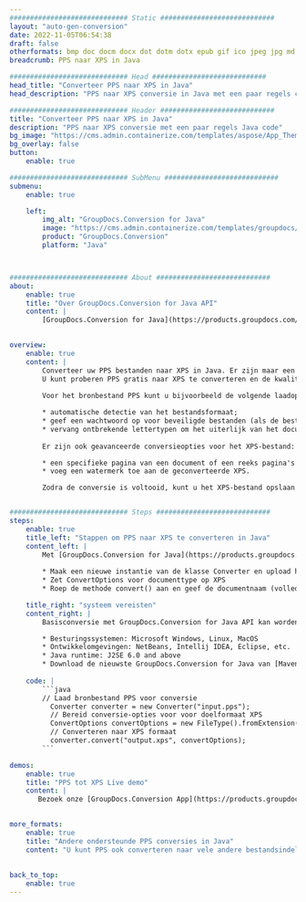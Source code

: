 ```yaml
---
############################# Static ############################
layout: "auto-gen-conversion"
date: 2022-11-05T06:54:38
draft: false
otherformats: bmp doc docm docx dot dotm dotx epub gif ico jpeg jpg md odt ott pdf png psd rtf tex tif tiff txt xps
breadcrumb: PPS naar XPS in Java

############################# Head ############################
head_title: "Converteer PPS naar XPS in Java"
head_description: "PPS naar XPS conversie in Java met een paar regels code. Converteer meer dan 160 bestandsindelingen met de GroupDocs-documentconversie-API voor Java"

############################# Header ############################
title: "Converteer PPS naar XPS in Java"
description: "PPS naar XPS conversie met een paar regels Java code"
bg_image: "https://cms.admin.containerize.com/templates/aspose/App_Themes/V3/images/bg/header1.png"
bg_overlay: false
button:
    enable: true

############################# SubMenu ############################
submenu:
    enable: true

    left:
        img_alt: "GroupDocs.Conversion for Java"
        image: "https://cms.admin.containerize.com/templates/groupdocs/images/product-logos/90x90-noborder/groupdocs-conversion-java.png"
        product: "GroupDocs.Conversion"
        platform: "Java"



############################# About ############################
about:
    enable: true
    title: "Over GroupDocs.Conversion for Java API"
    content: |
        [GroupDocs.Conversion for Java](https://products.groupdocs.com/conversion/java/) is een geavanceerde conversie-API voor bestandsindelingen voor het converteren tussen populaire afbeeldings- en documentindelingen zoals Microsoft Office, OpenDocument, PDF, HTML, e-mail, CAD. en nog veel meer met slechts een paar regels code. De native API detecteert automatisch de formaten van de originele documenten en biedt veel opties voor het aanpassen van de geconverteerde documenten. Naast de functie om informatie uit een document te extraheren, ondersteunt het standaard ook het cachen van de conversieresultaten naar de lokale schijf. Elk type cacheopslag kan echter worden ondersteund door de juiste interfaces te implementeren - Amazon S3, Dropbox, Google Drive, Windows Azure, Reddis of andere.
    

overview:
    enable: true
    content: |
        Converteer uw PPS bestanden naar XPS in Java. Er zijn maar een paar regels Java code nodig op elk platform naar keuze, zoals Windows, Linux, macOS.
        U kunt proberen PPS gratis naar XPS te converteren en de kwaliteit van de conversieresultaten te evalueren. Naast eenvoudige scripts voor bestandsconversie, kunt u meer geavanceerde opties proberen voor het laden van het PPS-bronbestand en het opslaan van de XPS-uitvoer. 
        
        Voor het bronbestand PPS kunt u bijvoorbeeld de volgende laadopties gebruiken:

        * automatische detectie van het bestandsformaat;
        * geef een wachtwoord op voor beveiligde bestanden (als de bestandsindeling dit ondersteunt);
        * vervang ontbrekende lettertypen om het uiterlijk van het document te behouden.
        
        Er zijn ook geavanceerde conversieopties voor het XPS-bestand:

        * een specifieke pagina van een document of een reeks pagina's converteren;
        * voeg een watermerk toe aan de geconverteerde XPS.

        Zodra de conversie is voltooid, kunt u het XPS-bestand opslaan in uw lokale bestandspad of in opslag van derden, zoals FTP, Amazon S3, Google Drive, Dropbox enz. Let op - om PPS te converteren tot XPS, hoeft u geen extra software te installeren, zoals MS Office, Open Office, Adobe Acrobat Reader etc.


############################# Steps ############################
steps:
    enable: true
    title_left: "Stappen om PPS naar XPS te converteren in Java"
    content_left: |
        Met [GroupDocs.Conversion for Java](https://products.groupdocs.com/conversion/java/) kunnen ontwikkelaars het PPS-bestand eenvoudig converteren naar XPS met een paar regels code.
        
        * Maak een nieuwe instantie van de klasse Converter en upload het bestand PPS met het volledige pad
        * Zet ConvertOptions voor documenttype op XPS
        * Roep de methode convert() aan en geef de documentnaam (volledig pad) en formaat (XPS) door als parameter

    title_right: "systeem vereisten"
    content_right: |
        Basisconversie met GroupDocs.Conversion for Java API kan worden gedaan met slechts een paar regels code. Onze API's worden ondersteund op alle belangrijke platforms en besturingssystemen. Voordat u de onderstaande code uitvoert, moet u ervoor zorgen dat de volgende vereisten op uw systeem zijn geïnstalleerd.

        * Besturingssystemen: Microsoft Windows, Linux, MacOS
        * Ontwikkelomgevingen: NetBeans, Intellij IDEA, Eclipse, etc.
        * Java runtime: J2SE 6.0 and above
        * Download de nieuwste GroupDocs.Conversion for Java van [Maven](https://repository.groupdocs.com/webapp/#/artifacts/browse/tree/General/repo/com/groupdocs/groupdocs-conversion)
         
    code: |
        ```java    
        // Laad bronbestand PPS voor conversie
          Converter converter = new Converter("input.pps");
          // Bereid conversie-opties voor voor doelformaat XPS
          ConvertOptions convertOptions = new FileType().fromExtension("xps").getConvertOptions();
          // Converteren naar XPS formaat
          converter.convert("output.xps", convertOptions);
        ```

demos:
    enable: true
    title: "PPS tot XPS Live demo"
    content: |
       Bezoek onze [GroupDocs.Conversion App](https://products.groupdocs.app/conversion/family) website en probeer PPS naar XPS conversie nu. De gratis demo heeft de volgende voordelen:
          

more_formats:
    enable: true
    title: "Andere ondersteunde PPS conversies in Java"
    content: "U kunt PPS ook converteren naar vele andere bestandsindelingen. Zie de lijst hieronder."
       
       
back_to_top:
    enable: true
---
```


